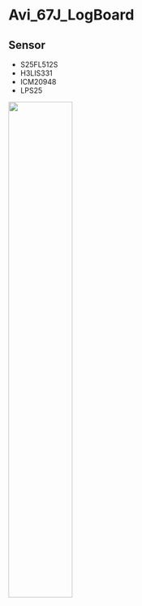 # Avi_67J_LogBoard

## Sensor

- S25FL512S
- H3LIS331
- ICM20948
- LPS25

<img src="https://user-images.githubusercontent.com/105796502/215277138-5963d417-8b38-47fa-b9c1-ecf58c96333b.jpeg" width="50%" />
